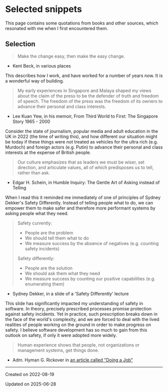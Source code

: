 # Selected snippets

This page contains some quotations from books and other sources, which resonated with me when I first encountered them.

## Selection

> Make the change easy, then make the easy change.

- Kent Beck, in various places

This describes how I work, and have worked for a number of years now. It is a wonderful way of building.

> My early experiences in Singapore and Malaya shaped my views about the claim of the press to be the defender of truth and freedom of speech. The freedom of the press was the freedom of its owners to advance their personal and class interests.

- Lee Kuan Yew, in his memoir, From Third World to First: The Singapore Story 1965 - 2000

Consider the state of journalism, popular media and adult education in the UK in 2022 (the time of writing this), and how different our situation might be today if these things were not treated as vehicles for the ultra rich (e.g. Murdoch) and foreign actors (e.g. Putin) to advance their personal and class interests at the expense of British people.

> Our culture emphasizes that as leaders we must be wiser, set direction, and articulate values, all of which predisposes us to tell, rather than ask.

- Edgar H. Schein, in Humble Inquiry: The Gentle Art of Asking instead of Telling

When I read this it reminded me immediately of one of principles of Sydney Dekker's Safety Differently. Instead of telling people what to do, we can empower them to make safer and therefore more performant systems by asking people what they need.

> Safety currently:
> - People are the problem
> - We should tell them what to do
> - We measure success by the absence of negatives (e.g. counting safety incidents)
>
> Safety differently:
> - People are the solution
> - We should ask them what they need
> - We measure success by counting our positive capabilities (e.g. enumerating them)

- Sydney Dekker, in a slide of a 'Safety Differently' lecture

This slide has significantly impacted my understanding of safety in software. In theory, precisely prescribed processes promise protection against safety incidents. Yet in practice, such prescription breaks down in the face of the world's complexity, and we are forced to deal with the lived realities of people working on the ground in order to make progress on safety. I believe software development has so much to gain from this outlook on safety, if only it were adopted more widely.

> Human experience shows that people, not organizations or management systems, get things done.

- Adm. Hyman G. Rickover in [an article called "Doing a Job"](https://govleaders.org/rickover.htm)

---
Created on 2022-08-19

Updated on 2025-06-28
